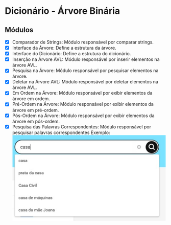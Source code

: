 # Dicionário - Árvore Binária

## Módulos

- [x] Comparador de Strings: Módulo responsável por comparar strings.
- [x] Interface da Árvore: Define a estrutura da árvore.
- [x] Interface do Dicionário: Define a estrutura do dicionário.
- [x] Inserção na Árvore AVL: Módulo responsável por inserir elementos na árvore AVL.
- [x] Pesquisa na Árvore: Módulo responsável por pesquisar elementos na árvore.
- [x] Deletar na Árvore AVL: Módulo responsável por deletar elementos na árvore AVL.
- [x] Em Ordem na Árvore: Módulo responsável por exibir elementos da árvore em ordem.
- [x] Pré-Ordem na Árvore: Módulo responsável por exibir elementos da árvore em pré-ordem.
- [x] Pós-Ordem na Árvore: Módulo responsável por exibir elementos da árvore em pós-ordem.
- [x] Pesquisa das Palavras Correspondentes: Módulo responsável por pesquisar palavras correspondentes Exemplo:
![Imagem de Exemplo](./img/img.png)
